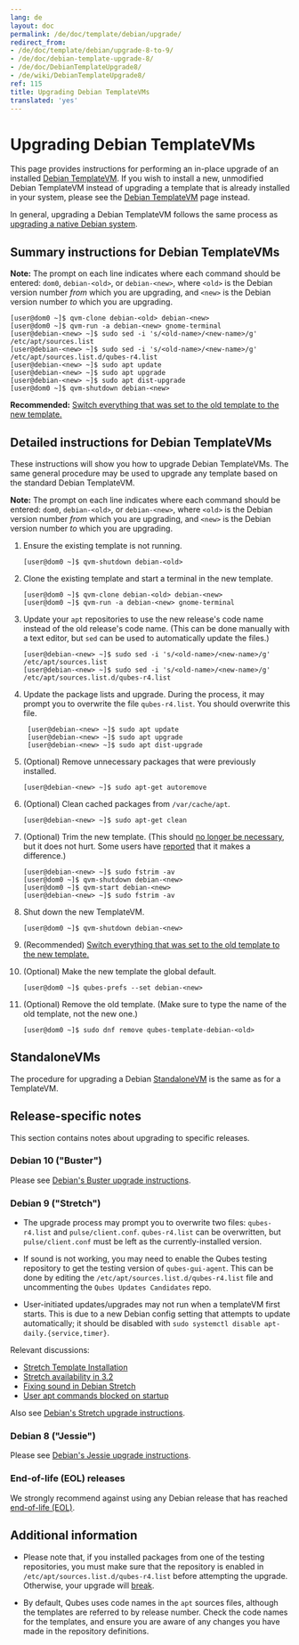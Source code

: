 ```yaml
---
lang: de
layout: doc
permalink: /de/doc/template/debian/upgrade/
redirect_from:
- /de/doc/template/debian/upgrade-8-to-9/
- /de/doc/debian-template-upgrade-8/
- /de/doc/DebianTemplateUpgrade8/
- /de/wiki/DebianTemplateUpgrade8/
ref: 115
title: Upgrading Debian TemplateVMs
translated: 'yes'
---
```


# Upgrading Debian TemplateVMs

This page provides instructions for performing an in-place upgrade of an installed [Debian TemplateVM].
If you wish to install a new, unmodified Debian TemplateVM instead of upgrading a template that is already installed in your system, please see the [Debian TemplateVM] page instead.

In general, upgrading a Debian TemplateVM follows the same process as [upgrading a native Debian system][upgrade].


## Summary instructions for Debian TemplateVMs

**Note:** The prompt on each line indicates where each command should be entered: `dom0`, `debian-<old>`, or `debian-<new>`, where `<old>` is the Debian version number *from* which you are upgrading, and `<new>` is the Debian version number *to* which you are upgrading.

    [user@dom0 ~]$ qvm-clone debian-<old> debian-<new>
    [user@dom0 ~]$ qvm-run -a debian-<new> gnome-terminal
    [user@debian-<new> ~]$ sudo sed -i 's/<old-name>/<new-name>/g' /etc/apt/sources.list
    [user@debian-<new> ~]$ sudo sed -i 's/<old-name>/<new-name>/g' /etc/apt/sources.list.d/qubes-r4.list
    [user@debian-<new> ~]$ sudo apt update
    [user@debian-<new> ~]$ sudo apt upgrade
    [user@debian-<new> ~]$ sudo apt dist-upgrade
    [user@dom0 ~]$ qvm-shutdown debian-<new>

**Recommended:** [Switch everything that was set to the old template to the new template.][switch]


## Detailed instructions for Debian TemplateVMs

These instructions will show you how to upgrade Debian TemplateVMs.
The same general procedure may be used to upgrade any template based on the standard Debian TemplateVM.

**Note:** The prompt on each line indicates where each command should be entered: `dom0`, `debian-<old>`, or `debian-<new>`, where `<old>` is the Debian version number *from* which you are upgrading, and `<new>` is the Debian version number *to* which you are upgrading.

 1. Ensure the existing template is not running. 

        [user@dom0 ~]$ qvm-shutdown debian-<old>
 
 2. Clone the existing template and start a terminal in the new template.

        [user@dom0 ~]$ qvm-clone debian-<old> debian-<new>
        [user@dom0 ~]$ qvm-run -a debian-<new> gnome-terminal

 3. Update your `apt` repositories to use the new release's code name instead of the old release's code name.
    (This can be done manually with a text editor, but `sed` can be used to automatically update the files.)

        [user@debian-<new> ~]$ sudo sed -i 's/<old-name>/<new-name>/g' /etc/apt/sources.list
        [user@debian-<new> ~]$ sudo sed -i 's/<old-name>/<new-name>/g' /etc/apt/sources.list.d/qubes-r4.list

4. Update the package lists and upgrade.
   During the process, it may prompt you to overwrite the file `qubes-r4.list`.
   You should overwrite this file.

        [user@debian-<new> ~]$ sudo apt update
        [user@debian-<new> ~]$ sudo apt upgrade
        [user@debian-<new> ~]$ sudo apt dist-upgrade

 5. (Optional) Remove unnecessary packages that were previously installed.

        [user@debian-<new> ~]$ sudo apt-get autoremove

 6. (Optional) Clean cached packages from `/var/cache/apt`.

        [user@debian-<new> ~]$ sudo apt-get clean

 7. (Optional) Trim the new template.
    (This should [no longer be necessary][template-notes], but it does not hurt.
    Some users have [reported][5055] that it makes a difference.)

        [user@debian-<new> ~]$ sudo fstrim -av
        [user@dom0 ~]$ qvm-shutdown debian-<new>
        [user@dom0 ~]$ qvm-start debian-<new>
        [user@debian-<new> ~]$ sudo fstrim -av

 8. Shut down the new TemplateVM.

        [user@dom0 ~]$ qvm-shutdown debian-<new>

 9. (Recommended) [Switch everything that was set to the old template to the new template.][switch]

10. (Optional) Make the new template the global default.

        [user@dom0 ~]$ qubes-prefs --set debian-<new>

11. (Optional) Remove the old template.
    (Make sure to type the name of the old template, not the new one.)

        [user@dom0 ~]$ sudo dnf remove qubes-template-debian-<old>


## StandaloneVMs

The procedure for upgrading a Debian [StandaloneVM] is the same as for a TemplateVM.


## Release-specific notes

This section contains notes about upgrading to specific releases.


### Debian 10 ("Buster")

Please see [Debian's Buster upgrade instructions][buster].


### Debian 9 ("Stretch")

* The upgrade process may prompt you to overwrite two files: `qubes-r4.list` and `pulse/client.conf`.
  `qubes-r4.list` can be overwritten, but `pulse/client.conf` must be left as the currently-installed version.

* If sound is not working, you may need to enable the Qubes testing repository to get the testing version of `qubes-gui-agent`.
  This can be done by editing the `/etc/apt/sources.list.d/qubes-r4.list` file and uncommenting the `Qubes Updates Candidates` repo.

* User-initiated updates/upgrades may not run when a templateVM first starts. 
  This is due to a new Debian config setting that attempts to update automatically; it should be disabled with `sudo systemctl disable apt-daily.{service,timer}`.

Relevant discussions:
 * [Stretch Template Installation](https://groups.google.com/forum/#!topicsearchin/qubes-devel/debian$20stretch/qubes-devel/4rdayBF_UTc)
 * [Stretch availability in 3.2](https://groups.google.com/forum/#!topicsearchin/qubes-devel/debian$20stretch/qubes-devel/cekPfBqQMOI)
 * [Fixing sound in Debian Stretch](https://groups.google.com/forum/#!topic/qubes-users/JddCE54GFiU)
 * [User apt commands blocked on startup](https://github.com/QubesOS/qubes-issues/issues/2621)

Also see [Debian's Stretch upgrade instructions][stretch].


### Debian 8 ("Jessie")

Please see [Debian's Jessie upgrade instructions][jessie].


### End-of-life (EOL) releases

We strongly recommend against using any Debian release that has reached [end-of-life (EOL)].


## Additional information

* Please note that, if you installed packages from one of the testing repositories, you must make sure that the repository is enabled in `/etc/apt/sources.list.d/qubes-r4.list` before attempting the upgrade. 
  Otherwise, your upgrade will [break](https://github.com/QubesOS/qubes-issues/issues/2418).

* By default, Qubes uses code names in the `apt` sources files, although the templates are referred to by release number.
  Check the code names for the templates, and ensure you are aware of any changes you have made in the repository definitions.


[Debian TemplateVM]: /de/doc/templates/debian/
[upgrade]: https://wiki.debian.org/DebianUpgrade
[switch]: /de/doc/templates/#switching
[jessie]: https://www.debian.org/releases/jessie/amd64/release-notes/ch-upgrading.en.html
[stretch]: https://www.debian.org/releases/stretch/amd64/release-notes/ch-upgrading.en.html
[buster]: https://www.debian.org/releases/buster/amd64/release-notes/ch-upgrading.en.html
[end-of-life (EOL)]: https://wiki.debian.org/DebianReleases#Production_Releases
[StandaloneVM]: /de/doc/standalone-and-hvm/
[template-notes]: /de/doc/templates/#important-notes
[5055]: https://github.com/QubesOS/qubes-issues/issues/5055